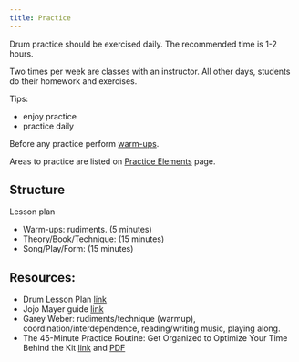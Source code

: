 ```yaml
---
title: Practice
---
```


Drum practice should be exercised daily. The recommended time is 1-2 hours.

Two times per week are classes with an instructor. All other days, students do their homework and exercises.

Tips:
* enjoy practice
* practice daily

Before any practice perform [warm-ups](warmup.md).

Areas to practice are listed on [Practice Elements](practice-elements.md) page.

## Structure

Lesson plan

* Warm-ups: rudiments. (5 minutes)
* Theory/Book/Technique: (15 minutes)
* Song/Play/Form: (15 minutes)

## Resources:

- Drum Lesson Plan [link](http://drumlearner.com/drum-lesson-plan-teachers.php)
- Jojo Mayer guide [link](http://docslide.net/documents/mayer-secret-weapons-tip-guide.html)
- Garey Weber: rudiments/technique (warmup), coordination/interdependence, reading/writing music, playing along.
- The 45-Minute Practice Routine: Get Organized to Optimize Your Time Behind the Kit [link](https://www.moderndrummer.com/2013/12/video-45-minute-practice-routine-get-organized-optimize-time-behind-kit-january-2014-issue/) and [PDF](https://www.moderndrummer.com/wp-content/uploads/45-Minute-Practice-Routine.pdf)
